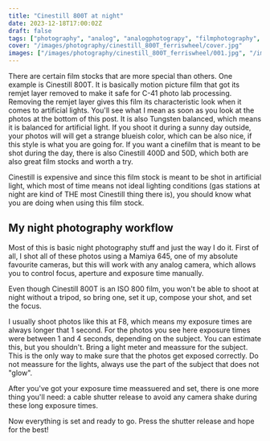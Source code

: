 ```yaml
---
title: "Cinestill 800T at night"
date: 2023-12-18T17:00:02Z
draft: false
tags: ["photography", "analog", "analogphotograpy", "filmphotography", "howto", "cinestill", "nightphotography"]
cover: "/images/photography/cinestill_800T_ferriswheel/cover.jpg"
images: ["/images/photography/cinestill_800T_ferriswheel/001.jpg", "/images/photography/cinestill_800T_ferriswheel/002.jpg", "/images/photography/cinestill_800T_ferriswheel/003.jpg", "/images/photography/cinestill_800T_ferriswheel/004.jpg", "/images/photography/cinestill_800T_ferriswheel/005.jpg","/images/photography/cinestill_800T_ferriswheel/006.jpg", "/images/photography/cinestill_800T_ferriswheel/007.jpg"]
---
```

There are certain film stocks that are more special than others. One example is Cinestill 800T. It is basically motion picture film that got its remjet layer removed to make it safe for C-41 photo lab processing. Removing the remjet layer gives this film its characteristic look when it comes to artificial lights. You'll see what I mean as soon as you look at the photos at the bottom of this post. It is also Tungsten balanced, which means it is balanced for artificial light. If you shoot it during a sunny day outside, your photos will will get a strange blueish color, which can be also nice, if this style is what you are going for. 
If you want a cinefilm that is meant to be shot during the day, there is also Cinestill 400D and 50D, which both are also great film stocks and worth a try.

Cinestill is expensive and since this film stock is meant to be shot in artificial light, which most of time means not ideal lighting conditions (gas stations at night are kind of THE most Cinestill thing there is), you should know what you are doing when using this film stock.

## My night photography workflow
Most of this is basic night photography stuff and just the way I do it. First of all, I shot all of these photos using a Mamiya 645, one of my absolute favourite cameras, but this will work with any analog camera, which allows you to control focus, aperture and exposure time manually.

Even though Cinestill 800T is an ISO 800 film, you won't be able to shoot at night without a tripod, so bring one, set it up, compose your shot, and set the focus.

I usually shoot photos like this at F8, which means my exposure times are always longer that 1 second. For the photos you see here exposure times were between 1 and 4 seconds, depending on the subject. You can estimate this, but you shouldn't. Bring a light meter and meassure for the subject. This is the only way to make sure that the photos get exposed correctly. Do not meassure for the lights, always use the part of the subject that does not "glow".

After you've got your exposure time meassuered and set, there is one more thing you'll need: a cable shutter release to avoid any camera shake during these long exposure times.

Now everything is set and ready to go. Press the shutter release and hope for the best!